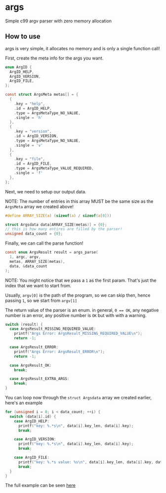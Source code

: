 # args

Simple c99 argv parser with zero memory allocation

## How to use

args is very simple, it allocates no memory and is only a single function call!

First, create the meta info for the args you want.

```c
enum ArgID {
  ArgID_HELP,
  ArgID_VERSION,
  ArgID_FILE,
};

const struct ArgsMeta metas[] = {
  {
    .key = "help",
    .id = ArgID_HELP,
    .type = ArgsMetaType_NO_VALUE,
    .single = 'h'
  },
  {
    .key = "version",
    .id = ArgID_VERSION,
    .type = ArgsMetaType_NO_VALUE,
    .single = 'v'
  },
  {
    .key = "file",
    .id = ArgID_FILE,
    .type = ArgsMetaType_VALUE_REQUIRED,
    .single = 'f'
  },
};
```

Next, we need to setup our output data.

NOTE: The number of entries in this array MUST be the same size as the `ArgsMeta` array we created above!

```c
#define ARRAY_SIZE(a) (sizeof(a) / sizeof(a[0]))

struct Argsdata data[ARRAY_SIZE(metas)] = {0};
// this is how many entires are filled by the parser!
unsigned data_count = {0};
```

Finally, we can call the parse function!

```c
const enum ArgsResult result = args_parse(
  1, argc, argv,
  metas, ARRAY_SIZE(metas),
  data, &data_count
);
```

NOTE: You might notice that we pass a `1` as the first param. That's just the index that we want to start from.

Usually, `argv[0]` is the path of the program, so we can skip then, hence passing `1`, so we start from `argv[1]`

The return value of the parser is an enum. in general, `0 == OK`, any negative number is an error, any positive number is `OK` but with with a warning.

```c
switch (result) {
  case ArgsResult_MISSING_REQUIRED_VALUE:
    printf("Args Error: ArgsResult_MISSING_REQUIRED_VALUE\n");
    return -1;

  case ArgsResult_ERROR:
    printf("Args Error: ArgsResult_ERROR\n");
    return -1;

  case ArgsResult_OK:
    break;

  case ArgsResult_EXTRA_ARGS:
    break;
}
```

You can loop now through the `struct Argsdata` array we created earlier, here's an example

```c
for (unsigned i = 0; i < data_count; ++i) {
  switch (data[i].id) {
    case ArgID_HELP:
      printf("key: %.*s\n", data[i].key_len, data[i].key);
      break;

    case ArgID_VERSION:
      printf("key: %.*s\n", data[i].key_len, data[i].key);
      break;

    case ArgID_FILE:
      printf("key: %.*s value: %s\n", data[i].key_len, data[i].key, data[i].value);
      break;
  }
}
```

The full example can be seen [here](https://github.com/ITotalJustice/args/blob/master/examples/basic.c)
